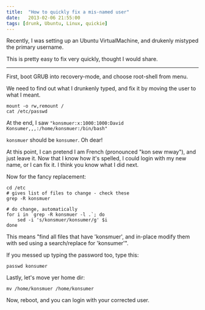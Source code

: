 ```yaml
---
title:  "How to quickly fix a mis-named user"
date:   2013-02-06 21:55:00
tags: [drunk, Ubuntu, Linux, quickie]
---
```


Recently, I was setting up an Ubuntu VirtualMachine, and drukenly mistyped the primary username.

This is pretty easy to fix very quickly, thought I would share.

---

First, boot GRUB into recovery-mode, and choose root-shell from menu.

We need to find out what I drunkenly typed, and fix it by moving the user to what I meant.

```
mount -o rw,remount /
cat /etc/passwd
```

At the end, I saw `"konsmuer:x:1000:1000:David Konsumer,,,:/home/konsmuer:/bin/bash"`

`konsmuer` should be `konsumer`. Oh dear!

At this point, I can pretend I am French (pronounced "kon sew mway"), and just leave it. Now that I know how it's spelled, I could login with my new name, or I can fix it. I think you know what I did next.

Now for the fancy replacement:

```
cd /etc
# gives list of files to change - check these
grep -R konsmuer

# do change, automatically
for i in `grep -R konsmuer -l .`; do
    sed -i 's/konsmuer/konsumer/g' $i
done
```

This means "find all files that have 'konsmuer', and in-place modify them with sed using a search/replace for 'konsumer'".

If you messed up typing the password too, type this:

```
passwd konsumer
```

Lastly, let's move yer home dir:

```
mv /home/konsmuer /home/konsumer
```

Now, reboot, and you can login with your corrected user.
